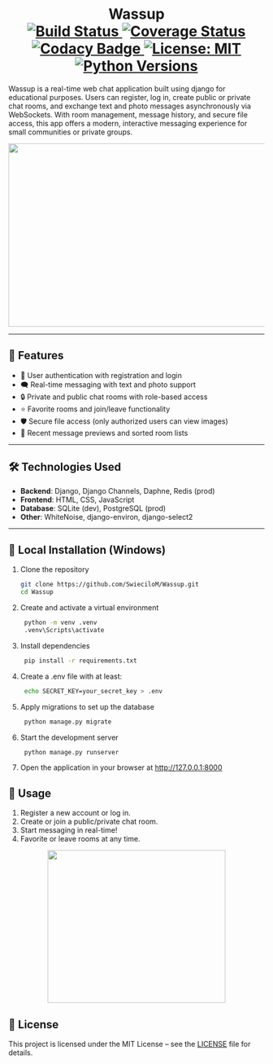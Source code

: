 <h1 align="center">Wassup
<br />
<a href="https://github.com/SwieciloM/Wassup/actions/workflows/django.yml">
    <img src="https://github.com/SwieciloM/Wassup/actions/workflows/django.yml/badge.svg" alt="Build Status"/>
</a>
<a href="https://coveralls.io/github/SwieciloM/Wassup?branch=master">
    <img src="https://coveralls.io/repos/github/SwieciloM/Wassup/badge.svg?branch=master" alt="Coverage Status"/>
</a>
<a href="https://app.codacy.com/gh/yourusername/wassup/dashboard">
    <img src="https://app.codacy.com/project/badge/Grade/c3e457752e13403aa0db183bdd05a063" alt="Codacy Badge"/>
</a>
<a href="LICENSE">
    <img src="https://img.shields.io/badge/License-MIT-yellow.svg" alt="License: MIT"/>
</a>
<a href="https://www.python.org/downloads/">
    <img src="https://img.shields.io/badge/python-3.9%2B-blue.svg" alt="Python Versions"/>
</a>
</h1>

Wassup is a real-time web chat application built using django for educational purposes. Users can register, log in, create public or private chat rooms, and exchange text and photo messages asynchronously via WebSockets. With room management, message history, and secure file access, this app offers a modern, interactive messaging experience for small communities or private groups.

<div align="center">
    <img src="https://github.com/user-attachments/assets/example-chat-preview.gif" width="640" height="360" />
</div>

---

## 🚀 Features

- 🔐 User authentication with registration and login
- 🗨️ Real-time messaging with text and photo support
- 🔒 Private and public chat rooms with role-based access
- ⭐ Favorite rooms and join/leave functionality
- 🛡️ Secure file access (only authorized users can view images)
- 📑 Recent message previews and sorted room lists

---

## 🛠️ Technologies Used

- **Backend**: Django, Django Channels, Daphne, Redis (prod)
- **Frontend**: HTML, CSS, JavaScript
- **Database**: SQLite (dev), PostgreSQL (prod)
- **Other**: WhiteNoise, django-environ, django-select2

---

## 🧪 Local Installation (Windows)

1. Clone the repository
    ```bash
    git clone https://github.com/SwieciloM/Wassup.git
    cd Wassup
    ```
2. Create and activate a virtual environment
   ```bash
    python -m venv .venv
    .venv\Scripts\activate
    ```
3. Install dependencies
   ```bash
    pip install -r requirements.txt
   ```
4. Create a .env file with at least:
   ```bash
    echo SECRET_KEY=your_secret_key > .env
   ```
5. Apply migrations to set up the database
   ```bash
    python manage.py migrate
   ```
6. Start the development server
   ```bash
    python manage.py runserver
    ```
7. Open the application in your browser at http://127.0.0.1:8000

## 📱 Usage

1. Register a new account or log in.
2. Create or join a public/private chat room.
3. Start messaging in real-time!
4. Favorite or leave rooms at any time.

<div align="center"> <img src="https://github.com/user-attachments/assets/demo-chat-ui.png" width="350" height="300" /> </div>

## 📄 License

This project is licensed under the MIT License – see the [LICENSE](LICENSE) file for details.
